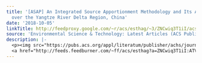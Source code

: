 ```yaml
---
title: '[ASAP] An Integrated Source Apportionment Methodology and Its Application
  over the Yangtze River Delta Region, China'
date: '2018-10-05'
linkTitle: http://feedproxy.google.com/~r/acs/esthag/~3/ZNCwiq3T1iI/acs.est.8b01211
source: 'Environmental Science & Technology: Latest Articles (ACS Publications)'
description: |-
  <p><img src="https://pubs.acs.org/appl/literatum/publisher/achs/journals/content/esthag/0/esthag.ahead-of-print/acs.est.8b01211/20181005/images/medium/es-2018-01211s_0009.gif" alt="TOC Graphic"/></p><div><cite>Environmental Science & Technology</cite></div><div>DOI: 10.1021/acs.est.8b01211</div><div class="feedflare">
  <a href="http://feeds.feedburner.com/~ff/acs/esthag?a=ZNCwiq3T1iI:ATVW5_RUYgU:yIl2AUoC8zA"><img src="http://feeds.feedburner.com/~ff/acs/esthag?d=yIl2AUoC8zA" border="0"></img></a>
---
```

